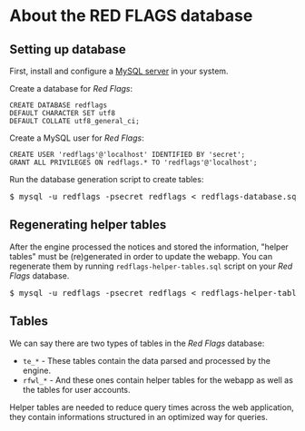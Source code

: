 # About the RED FLAGS database



## Setting up database



First, install and configure a [MySQL server](https://dev.mysql.com/downloads/mysql/) in your system.

Create a database for *Red Flags*:

```mysql
CREATE DATABASE redflags
DEFAULT CHARACTER SET utf8
DEFAULT COLLATE utf8_general_ci;
```

Create a MySQL user for *Red Flags*:

```mysql
CREATE USER 'redflags'@'localhost' IDENTIFIED BY 'secret';
GRANT ALL PRIVILEGES ON redflags.* TO 'redflags'@'localhost';
```

Run the database generation script to create tables:

<pre>
$ mysql -u redflags -psecret redflags < redflags-database.sql
</pre>



## Regenerating helper tables



After the engine processed the notices and stored the information, "helper tables" must be (re)generated in order to update the webapp. You can regenerate them by running `redflags-helper-tables.sql` script on your *Red Flags* database.

<pre>
$ mysql -u redflags -psecret redflags < redflags-helper-tables.sql
</pre>



## Tables



We can say there are two types of tables in the *Red Flags* database:

* `te_*` - These tables contain the data parsed and processed by the engine.
* `rfwl_*` - And these ones contain helper tables for the webapp as well as the tables for user accounts.

Helper tables are needed to reduce query times across the web application, they contain informations structured in an optimized way for queries.